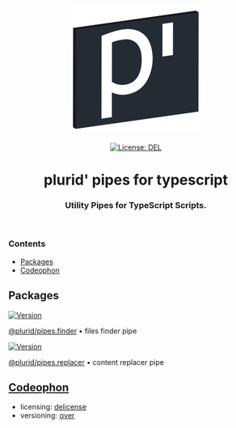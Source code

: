 <p align="center">
    <img src="https://raw.githubusercontent.com/plurid/plurid-pipes-typescript/master/about/identity/plurid-logo.png" height="250px">
    <br />
    <br />
    <a target="_blank" href="https://github.com/plurid/plurid-pipes-typescript/blob/master/LICENSE">
        <img src="https://img.shields.io/badge/license-DEL-blue.svg?colorB=1380C3&style=for-the-badge" alt="License: DEL">
    </a>
</p>



<h1 align="center">
    plurid' pipes for typescript
</h1>


<h3 align="center">
    Utility Pipes for TypeScript Scripts.
</h3>



<br />



### Contents

+ [Packages](#packages)
+ [Codeophon](#codeophon)



## Packages

<a target="_blank" href="https://www.npmjs.com/package/@plurid/pipes.finder">
    <img src="https://img.shields.io/npm/v/@plurid/pipes.finder.svg?logo=npm&colorB=1380C3&style=for-the-badge" alt="Version">
</a>

[@plurid/pipes.finder][pipes.finder] • files finder pipe

[pipes.finder]: https://github.com/plurid/plurid-pipes-typescript/tree/master/packages/finder


<a target="_blank" href="https://www.npmjs.com/package/@plurid/pipes.replacer">
    <img src="https://img.shields.io/npm/v/@plurid/pipes.replacer.svg?logo=npm&colorB=1380C3&style=for-the-badge" alt="Version">
</a>

[@plurid/pipes.replacer][pipes.replacer] • content replacer pipe

[pipes.replacer]: https://github.com/plurid/plurid-pipes-typescript/tree/master/packages/replacer



## [Codeophon](https://github.com/ly3xqhl8g9/codeophon)

+ licensing: [delicense](https://github.com/ly3xqhl8g9/delicense)
+ versioning: [αver](https://github.com/ly3xqhl8g9/alpha-versioning)

